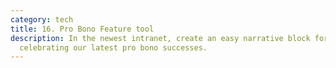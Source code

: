 ```yaml
---
category: tech
title: 16. Pro Bono Feature tool
description: In the newest intranet, create an easy narrative block for
  celebrating our latest pro bono successes.
---
```

